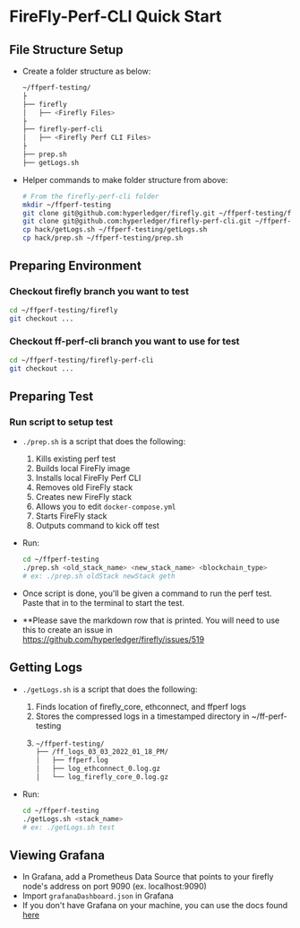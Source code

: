 # FireFly-Perf-CLI Quick Start

## File Structure Setup

- Create a folder structure as below:

  ```bash
  ~/ffperf-testing/
  ├
  ├── firefly
  │   ├── <Firefly Files>
  ├
  ├── firefly-perf-cli
  │   ├── <Firefly Perf CLI Files>
  ├
  ├── prep.sh
  ├── getLogs.sh
  ```

- Helper commands to make folder structure from above:
  ```bash
  # From the firefly-perf-cli folder
  mkdir ~/ffperf-testing
  git clone git@github.com:hyperledger/firefly.git ~/ffperf-testing/firefly
  git clone git@github.com:hyperledger/firefly-perf-cli.git ~/ffperf-testing/firefly-perf-cli
  cp hack/getLogs.sh ~/ffperf-testing/getLogs.sh
  cp hack/prep.sh ~/ffperf-testing/prep.sh
  ```

## Preparing Environment

### Checkout firefly branch you want to test

```bash
cd ~/ffperf-testing/firefly
git checkout ...
```

### Checkout ff-perf-cli branch you want to use for test

```bash
cd ~/ffperf-testing/firefly-perf-cli
git checkout ...
```

## Preparing Test

### Run script to setup test

- `./prep.sh` is a script that does the following:

  1. Kills existing perf test
  2. Builds local FireFly image
  3. Installs local FireFly Perf CLI
  4. Removes old FireFly stack
  5. Creates new FireFly stack
  6. Allows you to edit `docker-compose.yml`
  7. Starts FireFly stack
  8. Outputs command to kick off test

- Run:
  ```bash
  cd ~/ffperf-testing
  ./prep.sh <old_stack_name> <new_stack_name> <blockchain_type>
  # ex: ./prep.sh oldStack newStack geth
  ```
- Once script is done, you'll be given a command to run the perf test. Paste that in to the terminal to start the test.
- \*\*Please save the markdown row that is printed. You will need to use this to create an issue in https://github.com/hyperledger/firefly/issues/519

## Getting Logs

- `./getLogs.sh` is a script that does the following:

  1. Finds location of firefly_core, ethconnect, and ffperf logs
  2. Stores the compressed logs in a timestamped directory in ~/ff-perf-testing
  3. ```bash
     ~/ffperf-testing/
     ├── /ff_logs_03_03_2022_01_18_PM/
     │   ├── ffperf.log
     │   ├── log_ethconnect_0.log.gz
     │   └── log_firefly_core_0.log.gz
     ```

- Run:

  ```bash
  cd ~/ffperf-testing
  ./getLogs.sh <stack_name>
  # ex: ./getLogs.sh test
  ```

## Viewing Grafana

- In Grafana, add a Prometheus Data Source that points to your firefly node's address on port 9090 (ex. localhost:9090)
- Import `grafanaDashboard.json` in Grafana
- If you don't have Grafana on your machine, you can use the docs found [here](https://grafana.com/docs/grafana/latest/installation/)
